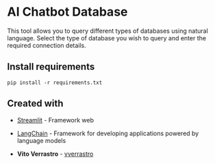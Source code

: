 # AI Chatbot Database

This tool allows you to query different types of databases using natural language. Select the type of database you wish to query and enter the required connection details.

## Install requirements
```
pip install -r requirements.txt
```

## Created with

* [Streamlit](https://streamlit.io/) - Framework web
* [LangChain](https://python.langchain.com/docs/get_started/introduction) - Framework for developing applications powered by language models

* **Vito Verrastro** - [vverrastro](https://github.com/vverrastro)

